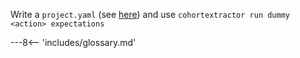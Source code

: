 Write a `project.yaml` (see [here](pipelines.md)) and use `cohortextractor run dummy <action> expectations`

---8<-- 'includes/glossary.md'
